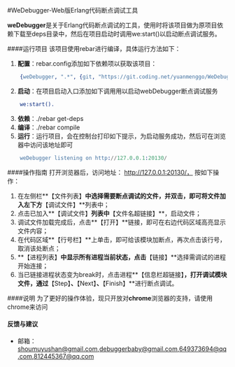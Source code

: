 #WeDebugger-Web版Erlang代码断点调试工具

**weDebugger**是关于Erlang代码断点调试的工具，使用时将该项目做为原项目依赖下载至deps目录中，然后在项目启动时调用we:start()以启动断点调试服务。

####运行项目
该项目使用rebar进行编译，具体运行方法如下：

1. **配置**：rebar.config添加如下依赖项以获取该项目：

``` erlang
	{weDebugger, ".*", {git, "https://git.coding.net/yuanmenggo/WeDebugger.git", "master"}}
```
2. **启动**：在项目启动入口添加如下调用用以启动webDebugger断点调试服务
``` erlang
	we:start().
```
3. **依赖**：./rebar get-deps
4. **编译**：./rebar compile
5. **运行**：运行项目，会在控制台打印如下提示，为启动服务成功，然后可在浏览器中访问该地址即可
```erlang
	weDebugger listening on http://127.0.0.1:20130/
```

####操作指南
打开浏览器后，访问地址： http://127.0.0.1:20130/， 按如下操作：
1. 在左侧栏**【文件列表】**中选择需要断点调试的文件，并双击，即可将文件加入左下方**【调试文件】**列表中；
2. 点击已加入**【调试文件】**列表中**【文件名超链接】**，启动文件；
3. 调试文件加载完成后，点击**【打开】**链接，即可在右边代码区域高亮显示文件内容；
4. 在代码区域**【行号栏】**上单击，即可给该模块加断点，再次点击该行号，取消该处断点；
5. **【进程列表】**中显示所有进程当前状态，点击**【链接】**选择需调试的进程开始连接；
6. 当已链接进程状态变为break时，点击进程**【信息栏超链接】**，打开调试模块文件，通过**【Step】**、**【Next】**、**【Finish】**进行断点调试。

####说明
为了更好的操作体验，现只开放对**chrome**浏览器的支持，请使用chrome来访问

#### 反馈与建议
- 邮箱：<shoumuyushan@gmail.com>,<debuggerbaby@gmail.com>,<649373694@qq.com>,<812445367@qq.com>